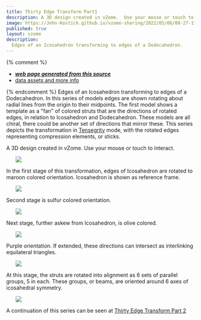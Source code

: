 ```yaml
---
title: Thirty Edge Transform Part1
description: A 3D design created in vZome.  Use your mouse or touch to interact.
image: https://John-Kostick.github.io/vzome-sharing/2022/05/06/08-27-17-Thirty-Edge-Transform/Thirty-Edge-Transform.png
published: true
layout: vzome
description:
  Edges of an Icosahedron transforming to edges of a Dodecahedron.
---
```


{% comment %}
 - [***web page generated from this source***](<https://John-Kostick.github.io/vzome-sharing/2022/05/06/Thirty-Edge-Transform-08-27-17.html>)
 - [data assets and more info](<https://github.com/John-Kostick/vzome-sharing/tree/main/2022/05/06/08-27-17-Thirty-Edge-Transform/>)
 
{% endcomment %}
  Edges of an Icosahedron transforming to edges of a Dodecahedron. In this series of models edges are shown rotating about radial lines from the origin to their midpoints. The first model shows a template as a "fan" of colored struts that are the directions of rotated edges, in relation to Icosahedron and Dodecahedron. These models are all chiral, there could be another set of directions that mirror these.  This series depicts the transformation in [Tensegrity](https://en.wikipedia.org/wiki/Tensegrity) mode, with the rotated edges representing compression elements, or sticks. 

A 3D design created in vZome.  Use your mouse or touch to interact.

<vzome-viewer style="width: 87%; height: 60vh; margin: 5%"
       src="https://John-Kostick.github.io/vzome-sharing/2022/05/06/08-27-17-Thirty-Edge-Transform/Thirty-Edge-Transform.vZome" >
  <img src="https://John-Kostick.github.io/vzome-sharing/2022/05/06/08-27-17-Thirty-Edge-Transform/Thirty-Edge-Transform.png" />
</vzome-viewer>

In the first stage of this transformation, edges of Icosahedron are rotated to maroon colored orientation.  Icosahedron is shown as reference frame.  

<vzome-viewer style="width: 87%; height: 60vh; margin: 5%"
      src="https://John-Kostick.github.io/vzome-sharing/2022/05/06/08-30-03-Maroon-1/Maroon-1.vZome" >
 <img src="https://John-Kostick.github.io/vzome-sharing/2022/05/06/08-30-03-Maroon-1/Maroon-1.png" />
</vzome-viewer>

Second stage is sulfur colored orientation.

<vzome-viewer style="width: 87%; height: 60vh; margin: 5%"
      src="https://John-Kostick.github.io/vzome-sharing/2022/05/06/08-30-44-Sulfur-2/Sulfur-2.vZome" >
 <img src="https://John-Kostick.github.io/vzome-sharing/2022/05/06/08-30-44-Sulfur-2/Sulfur-2.png" />
</vzome-viewer>

Next stage, further askew from Icosahedron, is olive colored.

<vzome-viewer style="width: 87%; height: 60vh; margin: 5%"
      src="https://John-Kostick.github.io/vzome-sharing/2022/05/06/08-31-56-Olive-3/Olive-3.vZome" >
 <img src="https://John-Kostick.github.io/vzome-sharing/2022/05/06/08-31-56-Olive-3/Olive-3.png" />
</vzome-viewer>

Purple orientation.  If extended, these directions can intersect as interlinking equilateral triangles.  

<vzome-viewer style="width: 87%; height: 60vh; margin: 5%"
      src="https://John-Kostick.github.io/vzome-sharing/2022/05/06/08-32-45-Purple-4/Purple-4.vZome" >
 <img src="https://John-Kostick.github.io/vzome-sharing/2022/05/06/08-32-45-Purple-4/Purple-4.png" />
</vzome-viewer>

At this stage, the struts are rotated into alignment as 6 sets of parallel groups, 5 in each.  These groups, or beams, are oriented around 6 axes of icosahedral symmetry. 

<vzome-viewer style="width: 87%; height: 60vh; margin: 5%"
      src="https://John-Kostick.github.io/vzome-sharing/2022/05/06/08-33-56-Red-5/Red-5.vZome" >
 <img src="https://John-Kostick.github.io/vzome-sharing/2022/05/06/08-33-56-Red-5/Red-5.png" />
</vzome-viewer>

A continuation of this series can be seen at [Thirty Edge Transform Part 2](https://john-kostick.github.io/vzome-sharing/2022/05/06/Red-6-08-34-28.html)
